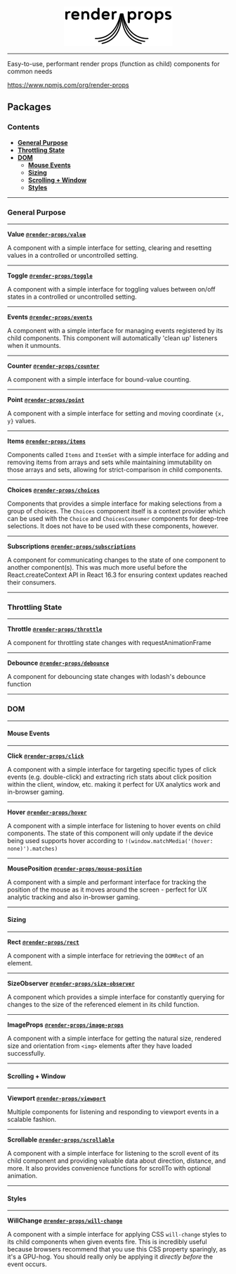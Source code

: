 <p align=center>
  <img src='assets/logo.png'/>
</p>

______

Easy-to-use, performant render props (function as child) components for
common needs

https://www.npmjs.com/org/render-props

## Packages

### Contents
- [**General Purpose**](#general-purpose)
- [**Throttling State**](#throttling-state)
- [**DOM**](#dom)
  - [**Mouse Events**](#mouse-events)
  - [**Sizing**](#sizing)
  - [**Scrolling + Window**](#scrolling--window)
  - [**Styles**](#styles)

______

### General Purpose

______

**Value** [**`@render-props/value`**](./packages/value)

A component with a simple interface for setting, clearing and resetting values
in a controlled or uncontrolled setting.

_____

**Toggle** [**`@render-props/toggle`**](./packages/toggle)

A component with a simple interface for toggling values between on/off states
in a controlled or uncontrolled setting.

_____

**Events** [**`@render-props/events`**](./packages/events)

A component with a simple interface for managing events registered by its child
components. This component will automatically 'clean up' listeners when it
unmounts.

_____

**Counter** [**`@render-props/counter`**](./packages/counter)

A component with a simple interface for bound-value counting.

_____

**Point** [**`@render-props/point`**](./packages/point)

A component with a simple interface for setting and moving coordinate `{x, y}`
values.

_____

**Items** [**`@render-props/items`**](./packages/items)

Components called `Items` and `ItemSet` with a simple interface for adding and
removing items from arrays and sets while maintaining immutability on those
arrays and sets, allowing for strict-comparison in child components.

_____

**Choices** [**`@render-props/choices`**](./packages/choices)

Components that provides a simple interface for making selections from
a group of choices. The `Choices` component itself is a context provider which
can be used with the `Choice` and `ChoicesConsumer` components for deep-tree
selections. It does not have to be used with these components, however.

_____

**Subscriptions** [**`@render-props/subscriptions`**](./packages/subscriptions)

A component for communicating changes to the state of one component to
another component(s). This was much more useful before the React.createContext
API in React 16.3 for ensuring context updates reached their consumers.

_____

### Throttling State

_____

**Throttle** [**`@render-props/throttle`**](./packages/throttle)

A component for throttling state changes with requestAnimationFrame

_____

**Debounce** [**`@render-props/debounce`**](./packages/debounce)

A component for debouncing state changes with lodash's debounce function

_____

### DOM

_____

#### Mouse Events
_____

**Click** [**`@render-props/click`**](./packages/click)

A component with a simple interface for targeting specific types of click events
(e.g. double-click) and extracting rich stats about click position within the
client, window, etc. making it perfect for UX analytics work and in-browser
gaming.

_____

**Hover** [**`@render-props/hover`**](./packages/hover)

A component with a simple interface for listening to hover events on child
components. The state of this component will only update if the device being
used supports hover according to `!(window.matchMedia('(hover: none)').matches)`

_____

**MousePosition** [**`@render-props/mouse-position`**](./packages/mouse-position)

A component with a simple and performant interface for tracking
the position of the mouse as it moves around the screen - perfect for UX
analytic tracking and also in-browser gaming.

_____

#### Sizing

_____

**Rect** [**`@render-props/rect`**](./packages/rect)

A component with a simple interface for retrieving the `DOMRect` of an element.

_____

**SizeObserver** [**`@render-props/size-observer`**](./packages/size-observer)

A component which provides a simple interface for constantly querying for
changes to the size of the referenced element in its child function.

_____

**ImageProps** [**`@render-props/image-props`**](./packages/image-props)

A component with a simple interface for getting the natural size,
rendered size and orientation from `<img>` elements after they have loaded
successfully.

_____

#### Scrolling + Window

_____

**Viewport** [**`@render-props/viewport`**](./packages/viewport)

Multiple components for listening and responding to viewport events in a
scalable fashion.

_____

**Scrollable** [**`@render-props/scrollable`**](./packages/scrollable)

A component with a simple interface for listening to the scroll
event of its child component and providing valuable data about direction, distance,
and more. It also provides convenience functions for scrollTo with optional animation.

_____

#### Styles

_____

**WillChange** [**`@render-props/will-change`**](./packages/will-change)

A component with a simple interface for applying CSS `will-change`
styles to its child components when given events fire. This is incredibly useful
because browsers recommend that you use this CSS property sparingly, as it's
a GPU-hog. You should really only be applying it *directly before* the event
occurs.
